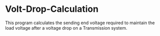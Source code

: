 # Volt-Drop-Calculation
This program calculates the sending end voltage required to maintain the load voltage after a voltage drop on a Transmission system.
